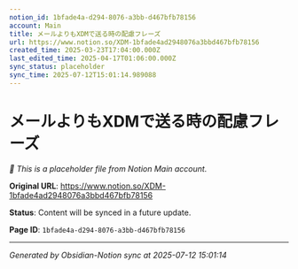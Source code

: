 ```yaml
---
notion_id: 1bfade4a-d294-8076-a3bb-d467bfb78156
account: Main
title: メールよりもXDMで送る時の配慮フレーズ
url: https://www.notion.so/XDM-1bfade4ad2948076a3bbd467bfb78156
created_time: 2025-03-23T17:04:00.000Z
last_edited_time: 2025-04-17T01:06:00.000Z
sync_status: placeholder
sync_time: 2025-07-12T15:01:14.989088
---
```


# メールよりもXDMで送る時の配慮フレーズ

*🔄 This is a placeholder file from Notion Main account.*

**Original URL**: https://www.notion.so/XDM-1bfade4ad2948076a3bbd467bfb78156

**Status**: Content will be synced in a future update.

**Page ID**: `1bfade4a-d294-8076-a3bb-d467bfb78156`

---

*Generated by Obsidian-Notion sync at 2025-07-12 15:01:14*
